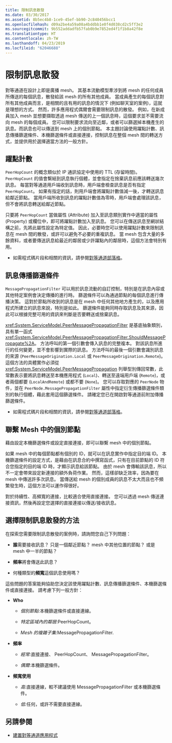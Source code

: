 ```yaml
---
title: 限制訊息散發
ms.date: 03/30/2017
ms.assetid: 8b5ec4b8-1ce9-45ef-bb90-2c840456bcc1
ms.openlocfilehash: d09a2be4a59a08a4bddbb1e0f4d038cd2c5ff3e2
ms.sourcegitcommit: 9b552addadfb57fab0b9e7852ed4f1f1b8a42f8e
ms.translationtype: HT
ms.contentlocale: zh-TW
ms.lasthandoff: 04/23/2019
ms.locfileid: "62046688"
---
```

# <a name="limiting-message-distribution"></a>限制訊息散發

對等通道在設計上即是廣播 mesh。 其基本流動模型牽涉到將 mesh 的任何成員所傳送的每個訊息，散發給該 mesh 的所有其他成員。 當成員產生的每個訊息對所有其他成員而言，是相關的且有用的訊息的情況下 (例如聊天室的案例)，這就是理想的方式。 然而，許多應用程式偶爾會需要限制訊息的散發。 例如，在新成員加入 mesh 並想要擷取透過 mesh 傳送的上一個訊息時，這個要求並不需要流向 mesh 的每個成員。 您可以限制要求流向至近鄰，或者可以篩選掉本機產生的訊息。而訊息也可以傳送到 mesh 上的個別節點。 本主題討論使用躍點計數、訊息傳播篩選條件、本機篩選條件或直接連接，控制訊息在整個 mesh 間的轉送方式，並提供用於選擇適當方法的一般方針。

## <a name="hop-counts"></a>躍點計數

`PeerHopCount` 的概念類似於 IP 通訊協定中使用的 TTL (存留時間)。 `PeerHopCount` 的值會繫結到訊息執行個體，並會指定在捨棄訊息前應該轉送幾次訊息。 每當對等通道用戶端收到訊息時，用戶端會檢查訊息是否有指定 `PeerHopCount`。 如果有指定的話，則用戶端會將躍點計數值減一後，才轉送訊息給鄰近節點。 當用戶端所收到訊息的躍點計數值為零時，用戶端會處理該訊息，但不會將訊息轉送給鄰近節點。

只要將 `PeerHopCount` 當做屬性 (Attribute) 加入至訊息類別實作中適當的屬性 (Property) 或欄位中，即可將躍點計數加入至訊息。 您可以在傳送訊息至網狀結構之前，先將此屬性設定為特定值。 因此，必要時您可以使用躍點計數來限制訊息在 mesh 間的散發，或許可以避免不必要的重複訊息。 當 mesh 包含大量的多餘資料，或者要傳送訊息給最近的鄰居或少許躍點內的鄰居時，這個方法會特別有用。

- 如需程式碼片段和相關的資訊，請參閱[對等通道部落格](https://go.microsoft.com/fwlink/?LinkID=114531)。

## <a name="message-propagation-filter"></a>訊息傳播篩選條件

`MessagePropagationFilter` 可以用於訊息流動的自訂控制，特別是在訊息內容或其他特定案例會決定傳播的進行時。 篩選條件可以為通過節點的每個訊息進行傳播決策。 這對於節點所收到的訊息是在 mesh 中任何其他地方產生的，以及應用程式所建立的訊息來說，特別是如此。 篩選條件能夠同時存取訊息及其來源，因此可以根據完整可用的資訊來判斷是否要轉送或捨棄訊息。

<xref:System.ServiceModel.PeerMessagePropagationFilter> 是基底抽象類別，具有單一函式 <xref:System.ServiceModel.PeerMessagePropagationFilter.ShouldMessagePropagate%2A>。 方法呼叫的第一個引數會傳入訊息的完整複本。 對該訊息所進行的任何變更，並不會影響到實際的訊息。 方法呼叫的最後一個引數會識別訊息的來源 (`PeerMessageOrigination.Local` 或 `PeerMessageOrigination.Remote`)。 這個方法的具體實作必須從 <xref:System.ServiceModel.PeerMessagePropagation> 列舉型別傳回常數，此常數表示要將訊息轉送至本機應用程式 (`Local`)、轉送至遠端用戶端 (`Remote`)，或者兩個都要 (`LocalAndRemote`) 或都不要 (`None`)。 您可以存取對應的 `PeerNode` 物件，並在 `PeerNode.MessagePropagationFilter` 屬性中指定衍生傳播篩選條件類別的執行個體，藉此套用這個篩選條件。 請確定您已在開啟對等通道前附加傳播篩選條件。

- 如需程式碼片段和相關的資訊，請參閱[對等通道部落格](https://go.microsoft.com/fwlink/?LinkID=114532)。

## <a name="contacting-an-individual-node-in-the-mesh"></a>聯繫 Mesh 中的個別節點

藉由設定本機篩選條件或設定直接連接，即可以聯繫 mesh 中的個別節點。

如果 mesh 中的每個節點都有個別的 ID，就可以在訊息實作中指定目的端 ID。 本機篩選條件的設定方式，是藉由在訊息合約中撰寫函式，只有在目前節點的 ID 符合您指定的目的端 ID 時，才顯示訊息給該節點。 由於 mesh 會傳輸該訊息，所以不一定會帶來設定新連接的額外負荷作業。 然而，這樣卻缺乏效率，因為要在 mesh 中傳送許多次訊息。 當傳送給 mesh 的個別成員的訊息不太大而且也不頻繁發生時，這個方法可以運作得很好。

對於持續性、高頻寬的連接，比較適合使用直接連接。 您可以透過 mesh 傳送連接資訊，然後再設定您選擇的直接連接以傳送/接收訊息。

## <a name="choosing-an-approach-for-limiting-message-distribution"></a>選擇限制訊息散發的方法

在探索您需要限制訊息散發的案例時，請詢問您自己下列問題：

- **誰**需要接收訊息？ 只是一個鄰近節點？ mesh 中其他位置的節點？ 或是 mesh 中一半的節點？

- **頻率**將會傳送此訊息？

- 何種類型的**頻寬**這個訊息使用嗎？

這些問題的答案能夠協助您決定該使用躍點計數、訊息傳播篩選條件、本機篩選條件或直接連接。 請考慮下列一般方針：

- **Who**

  - *個別節點*:本機篩選條件或直接連線。

  - *特定區域內的鄰居*:PeerHopCount。

  - *Mesh 的複雜子集*:MessagePropagationFilter.

- **頻率**

  - *經常*:直接連接、 PeerHopCount、 MessagePropagationFilter。

  - *偶爾*:本機篩選條件。

- **頻寬使用**

  - *高*:直接連線，較不建議使用 MessagePropagationFilter 或本機篩選條件。

  - *低*:任何，或許不需要直接連線。

## <a name="see-also"></a>另請參閱

- [建置對等通道應用程式](../../../../docs/framework/wcf/feature-details/building-a-peer-channel-application.md)
